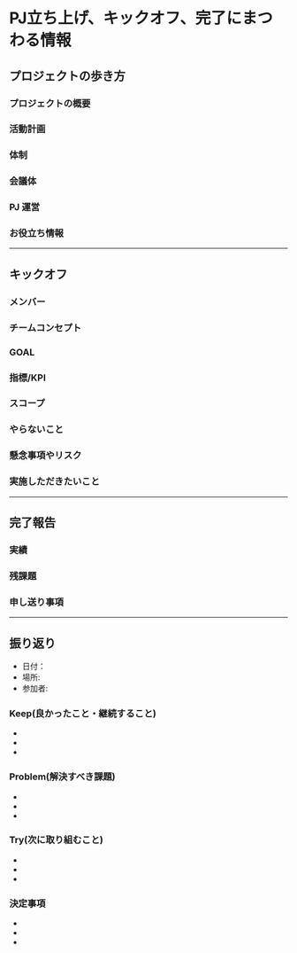 # PJ立ち上げ、キックオフ、完了にまつわる情報

## プロジェクトの歩き方
###  プロジェクトの概要
###  活動計画
###  体制
###  会議体
###  PJ 運営
###  お役立ち情報

------

## キックオフ
### メンバー
### チームコンセプト
### GOAL
### 指標/KPI
### スコープ
### やらないこと
### 懸念事項やリスク
### 実施しただきたいこと

------

## 完了報告

### 実績
### 残課題
### 申し送り事項

------

## 振り返り
  - 日付： 
  - 場所:
  - 参加者:
### Keep(良かったこと・継続すること)
  - 
  - 
  - 
### Problem(解決すべき課題)
  - 
  - 
  - 
### Try(次に取り組むこと)
  - 
  - 
  - 
### 決定事項
  - 
  - 
  - 
